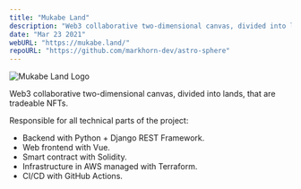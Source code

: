 ```yaml
---
title: "Mukabe Land"
description: "Web3 collaborative two-dimensional canvas, divided into lands, that are tradeable NFTs."
date: "Mar 23 2021"
webURL: "https://mukabe.land/"
repoURL: "https://github.com/markhorn-dev/astro-sphere"
---
```


![Mukabe Land Logo](/mukabe-icon-invert.png)

Web3 collaborative two-dimensional canvas, divided into lands, that are tradeable NFTs.

Responsible for all technical parts of the project:
* Backend with Python + Django REST Framework.
* Web frontend with Vue.
* Smart contract with Solidity.
* Infrastructure in AWS managed with Terraform.
* CI/CD with GitHub Actions.
